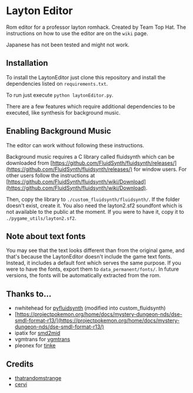 # Layton Editor

Rom editor for a professor layton romhack. Created by Team Top Hat.
The instructions on how to use the editor are on the `wiki` page.

Japanese has not been tested and might not work.

## Installation

To install the LaytonEditor just clone this repository and install the
dependencies listed on `requirements.txt`.

To run just execute `python laytonEditor.py`.

There are a few features
which require additional dependencies to be executed, like synthesis
for background music.

## Enabling Background Music

The editor can work without following these instructions.

Background music requires a C library called fluidsynth which can be
downloaded from
[https://github.com/FluidSynth/fluidsynth/releases/](https://github.com/FluidSynth/fluidsynth/releases/)
for window users. For other users follow the instructions at
[https://github.com/FluidSynth/fluidsynth/wiki/Download](https://github.com/FluidSynth/fluidsynth/wiki/Download).

Then, copy the library to `./custom_fluidsynth/fluidsynth/`. If the folder
doesn't exist, create it. You also need the layton2.sf2 soundfont which is
not available to the public at the moment. If you were to have it, copy it
to `./pygame_utils/layton2.sf2`.

## Note about text fonts

You may see that the text looks different than from the original game,
and that's  because the LaytonEditor doesn't include the game text fonts.
Instead, it  includes a default font which serves the same purpose. If
you were to have  the fonts, export them to `data_permanent/fonts/`. In
future versions, the fonts will be automatically extracted from the rom.

## Thanks to...

* nwhitehead for [pyfluidsynth](https://github.com/nwhitehead/pyfluidsynth)
(modified into custom_fluidsynth)
* [https://projectpokemon.org/home/docs/mystery-dungeon-nds/dse-smdl-format-r13/](https://projectpokemon.org/home/docs/mystery-dungeon-nds/dse-smdl-format-r13/)  
* ipatix for [smd2mid](https://github.com/ipatix/smd2mid)
* vgmtrans for [vgmtrans](https://github.com/vgmtrans/vgmtrans)
* pleonex for [tinke](https://github.com/pleonex/tinke)

## Credits

* [thatrandomstrange](https://github.com/thatrandomstranger)
* [cervi](https://github.com/C3RV1)
